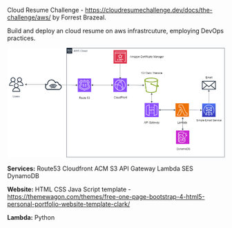 Cloud Resume Challenge - https://cloudresumechallenge.dev/docs/the-challenge/aws/  by Forrest Brazeal.

Build and deploy an cloud resume on aws infrastrcuture, employing DevOps practices.

<img src="images/archtecture.png" alt="Architecture Diagram">

**Services:**
Route53
Cloudfront
ACM
S3
API Gateway
Lambda 
SES
DynamoDB

**Website:**
HTML
CSS
Java Script
template - https://themewagon.com/themes/free-one-page-bootstrap-4-html5-personal-portfolio-website-template-clark/

**Lambda:**
Python


